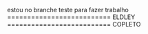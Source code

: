 estou no branche teste para fazer trabalho
========================== ELDLEY ==========================
COPLETO